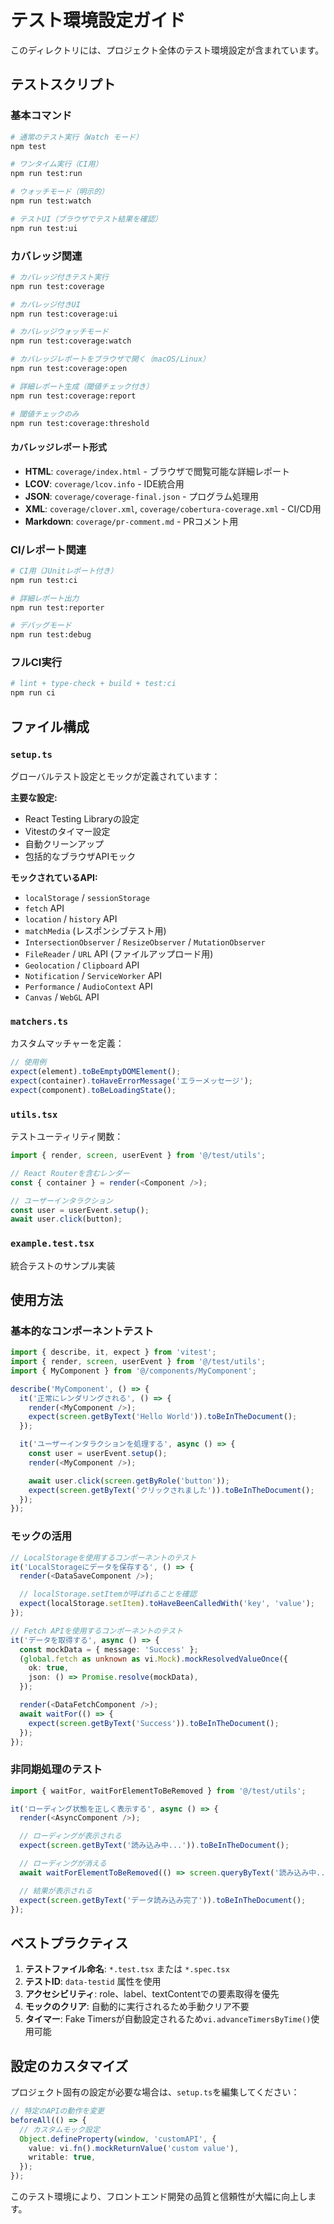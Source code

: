 # テスト環境設定ガイド

このディレクトリには、プロジェクト全体のテスト環境設定が含まれています。

## テストスクリプト

### 基本コマンド

```bash
# 通常のテスト実行（Watch モード）
npm test

# ワンタイム実行（CI用）
npm run test:run

# ウォッチモード（明示的）
npm run test:watch

# テストUI（ブラウザでテスト結果を確認）
npm run test:ui
```

### カバレッジ関連

```bash
# カバレッジ付きテスト実行
npm run test:coverage

# カバレッジ付きUI
npm run test:coverage:ui

# カバレッジウォッチモード
npm run test:coverage:watch

# カバレッジレポートをブラウザで開く（macOS/Linux）
npm run test:coverage:open

# 詳細レポート生成（閾値チェック付き）
npm run test:coverage:report

# 閾値チェックのみ
npm run test:coverage:threshold
```

#### カバレッジレポート形式

- **HTML**: `coverage/index.html` - ブラウザで閲覧可能な詳細レポート
- **LCOV**: `coverage/lcov.info` - IDE統合用
- **JSON**: `coverage/coverage-final.json` - プログラム処理用
- **XML**: `coverage/clover.xml`, `coverage/cobertura-coverage.xml` - CI/CD用
- **Markdown**: `coverage/pr-comment.md` - PRコメント用

### CI/レポート関連

```bash
# CI用（JUnitレポート付き）
npm run test:ci

# 詳細レポート出力
npm run test:reporter

# デバッグモード
npm run test:debug
```

### フルCI実行

```bash
# lint + type-check + build + test:ci
npm run ci
```

## ファイル構成

### `setup.ts`

グローバルテスト設定とモックが定義されています：

**主要な設定:**

- React Testing Libraryの設定
- Vitestのタイマー設定
- 自動クリーンアップ
- 包括的なブラウザAPIモック

**モックされているAPI:**

- `localStorage` / `sessionStorage`
- `fetch` API
- `location` / `history` API
- `matchMedia` (レスポンシブテスト用)
- `IntersectionObserver` / `ResizeObserver` / `MutationObserver`
- `FileReader` / `URL` API (ファイルアップロード用)
- `Geolocation` / `Clipboard` API
- `Notification` / `ServiceWorker` API
- `Performance` / `AudioContext` API
- `Canvas` / `WebGL` API

### `matchers.ts`

カスタムマッチャーを定義：

```typescript
// 使用例
expect(element).toBeEmptyDOMElement();
expect(container).toHaveErrorMessage('エラーメッセージ');
expect(component).toBeLoadingState();
```

### `utils.tsx`

テストユーティリティ関数：

```typescript
import { render, screen, userEvent } from '@/test/utils';

// React Routerを含むレンダー
const { container } = render(<Component />);

// ユーザーインタラクション
const user = userEvent.setup();
await user.click(button);
```

### `example.test.tsx`

統合テストのサンプル実装

## 使用方法

### 基本的なコンポーネントテスト

```typescript
import { describe, it, expect } from 'vitest';
import { render, screen, userEvent } from '@/test/utils';
import { MyComponent } from '@/components/MyComponent';

describe('MyComponent', () => {
  it('正常にレンダリングされる', () => {
    render(<MyComponent />);
    expect(screen.getByText('Hello World')).toBeInTheDocument();
  });

  it('ユーザーインタラクションを処理する', async () => {
    const user = userEvent.setup();
    render(<MyComponent />);

    await user.click(screen.getByRole('button'));
    expect(screen.getByText('クリックされました')).toBeInTheDocument();
  });
});
```

### モックの活用

```typescript
// LocalStorageを使用するコンポーネントのテスト
it('LocalStorageにデータを保存する', () => {
  render(<DataSaveComponent />);

  // localStorage.setItemが呼ばれることを確認
  expect(localStorage.setItem).toHaveBeenCalledWith('key', 'value');
});

// Fetch APIを使用するコンポーネントのテスト
it('データを取得する', async () => {
  const mockData = { message: 'Success' };
  (global.fetch as unknown as vi.Mock).mockResolvedValueOnce({
    ok: true,
    json: () => Promise.resolve(mockData),
  });

  render(<DataFetchComponent />);
  await waitFor(() => {
    expect(screen.getByText('Success')).toBeInTheDocument();
  });
});
```

### 非同期処理のテスト

```typescript
import { waitFor, waitForElementToBeRemoved } from '@/test/utils';

it('ローディング状態を正しく表示する', async () => {
  render(<AsyncComponent />);

  // ローディングが表示される
  expect(screen.getByText('読み込み中...')).toBeInTheDocument();

  // ローディングが消える
  await waitForElementToBeRemoved(() => screen.queryByText('読み込み中...'));

  // 結果が表示される
  expect(screen.getByText('データ読み込み完了')).toBeInTheDocument();
});
```

## ベストプラクティス

1. **テストファイル命名**: `*.test.tsx` または `*.spec.tsx`
2. **テストID**: `data-testid` 属性を使用
3. **アクセシビリティ**: role、label、textContentでの要素取得を優先
4. **モックのクリア**: 自動的に実行されるため手動クリア不要
5. **タイマー**: Fake Timersが自動設定されるため`vi.advanceTimersByTime()`使用可能

## 設定のカスタマイズ

プロジェクト固有の設定が必要な場合は、`setup.ts`を編集してください：

```typescript
// 特定のAPIの動作を変更
beforeAll(() => {
  // カスタムモック設定
  Object.defineProperty(window, 'customAPI', {
    value: vi.fn().mockReturnValue('custom value'),
    writable: true,
  });
});
```

このテスト環境により、フロントエンド開発の品質と信頼性が大幅に向上します。
